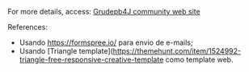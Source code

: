 For more details, access: [Grudepb4J community web site](https://grude4j.github.io/grude4jsite/)


References:
* Usando https://formspree.io/ para envio de e-mails;
* Usando [Triangle template](https://themehunt.com/item/1524992-triangle-free-responsive-creative-template como template web.